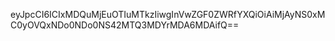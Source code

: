 eyJpcCI6ICIxMDQuMjEuOTIuMTkzIiwgInVwZGF0ZWRfYXQiOiAiMjAyNS0xMC0yOVQxNDo0NDo0NS42MTQ3MDYrMDA6MDAifQ==